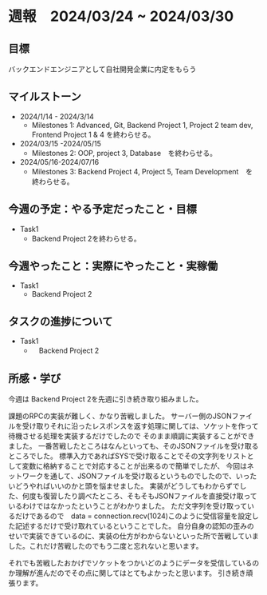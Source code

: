 # 週報　2024/03/24 ~ 2024/03/30
## 目標   
バックエンドエンジニアとして自社開発企業に内定をもらう

## マイルストーン
- 2024/1/14 - 2024/3/14
  - Milestones 1: Advanced, Git, Backend Project 1, Project 2 team dev, Frontend Project 1 & 4 を終わらせる。
- 2024/03/15 -2024/05/15
  - Milestones 2: OOP, project 3, Database　を終わらせる。
- 2024/05/16-2024/07/16
  - Milestones 3: Backend Project 4, Project 5, Team Development　を終わらせる。
   
## 今週の予定：やる予定だったこと・目標
  - Task1
    - Backend Project 2を終わらせる。

## 今週やったこと：実際にやったこと・実稼働
- Task1
  - Backend Project 2

## タスクの進捗について
- Task1
  - 　Backend Project 2

## 所感・学び

今週は Backend Project 2を先週に引き続き取り組みました。

課題のRPCの実装が難しく、かなり苦戦しました。
サーバー側のJSONファイルを受け取りそれに沿ったレスポンスを返す処理に関しては、ソケットを作って待機させる処理を実装するだけでしたので
そのまま順調に実装することができました。
一番苦戦したところはなんといっても、そのJSONファイルを受け取るところでした。
標準入力であればSYSで受け取ることでその文字列をリストとして変数に格納することで対応することが出来るので簡単でしたが、
今回はネットワークを通して、JSONファイルを受け取るというものでしたので、いったいどうやればいいのかと頭を悩ませました。
実装がどうしてもわからずでした、何度も復習したり調べたところ、そもそもJSONファイルを直接受け取っているわけではなかったということがわかりました。
ただ文字列を受け取っているだけであるので　data = connection.recv(1024)このように受信容量を設定した記述するだけで受け取れているということでした。
自分自身の認知の歪みのせいで実装できているのに、実装の仕方がわからないといった所で苦戦していました。これだけ苦戦したのでもう二度と忘れないと思います。

それでも苦戦したおかげでソケットをつかいどのようにデータを受信しているのか理解が進んだのでその点に関してはとてもよかったと思います。
引き続き頑張ります。
